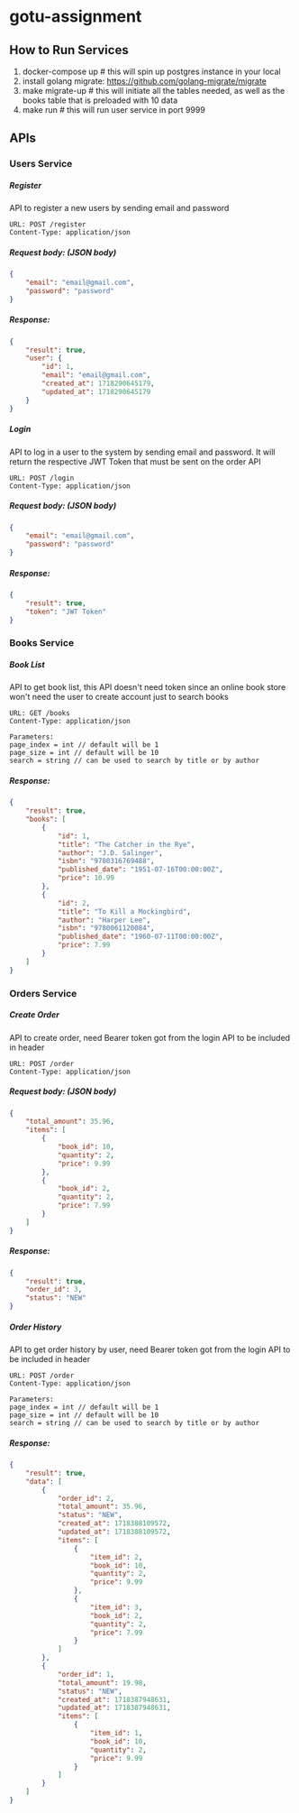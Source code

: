 # gotu-assignment

## How to Run Services
1. docker-compose up # this will spin up postgres instance in your local
2. install golang migrate: https://github.com/golang-migrate/migrate
3. make migrate-up # this will initiate all the tables needed, as well as the books table that is preloaded with 10 data
4. make run # this will run user service in port 9999

## APIs
### Users Service
##### Register
API to register a new users by sending email and password

```
URL: POST /register
Content-Type: application/json
```
##### Request body: (JSON body)
```json
{
    "email": "email@gmail.com",
    "password": "password"
}
```
##### Response:
```json
{
    "result": true,
    "user": {
        "id": 1,
        "email": "email@gmail.com",
        "created_at": 1718290645179,
        "updated_at": 1718290645179
    }
}
```

##### Login
API to log in a user to the system by sending email and password. It will return the respective JWT Token that must be sent on the order API

```
URL: POST /login
Content-Type: application/json
```
##### Request body: (JSON body)
```json
{
    "email": "email@gmail.com",
    "password": "password"
}
```
##### Response:
```json
{
    "result": true,
    "token": "JWT Token"
}
```

### Books Service
##### Book List
API to get book list, this API doesn't need token since an online book store won't need the user to create account just to search books

```
URL: GET /books
Content-Type: application/json
```
```
Parameters:
page_index = int // default will be 1
page_size = int // default will be 10
search = string // can be used to search by title or by author
```
##### Response:
```json
{
    "result": true,
    "books": [
        {
            "id": 1,
            "title": "The Catcher in the Rye",
            "author": "J.D. Salinger",
            "isbn": "9780316769488",
            "published_date": "1951-07-16T00:00:00Z",
            "price": 10.99
        },
        {
            "id": 2,
            "title": "To Kill a Mockingbird",
            "author": "Harper Lee",
            "isbn": "9780061120084",
            "published_date": "1960-07-11T00:00:00Z",
            "price": 7.99
        }
    ]
}
```


### Orders Service
##### Create Order
API to create order, need Bearer token got from the login API to be included in header

```
URL: POST /order
Content-Type: application/json
```
##### Request body: (JSON body)
```json
{
    "total_amount": 35.96,
    "items": [
        {
            "book_id": 10,
            "quantity": 2,
            "price": 9.99
        },
        {
            "book_id": 2,
            "quantity": 2,
            "price": 7.99
        }
    ]
}
```
##### Response:
```json
{
    "result": true,
    "order_id": 3,
    "status": "NEW"
}
```

##### Order History
API to get order history by user, need Bearer token got from the login API to be included in header

```
URL: POST /order
Content-Type: application/json
```
```
Parameters:
page_index = int // default will be 1
page_size = int // default will be 10
search = string // can be used to search by title or by author
```
##### Response:
```json
{
    "result": true,
    "data": [
        {
            "order_id": 2,
            "total_amount": 35.96,
            "status": "NEW",
            "created_at": 1718388109572,
            "updated_at": 1718388109572,
            "items": [
                {
                    "item_id": 2,
                    "book_id": 10,
                    "quantity": 2,
                    "price": 9.99
                },
                {
                    "item_id": 3,
                    "book_id": 2,
                    "quantity": 2,
                    "price": 7.99
                }
            ]
        },
        {
            "order_id": 1,
            "total_amount": 19.98,
            "status": "NEW",
            "created_at": 1718387948631,
            "updated_at": 1718387948631,
            "items": [
                {
                    "item_id": 1,
                    "book_id": 10,
                    "quantity": 2,
                    "price": 9.99
                }
            ]
        }
    ]
}
```